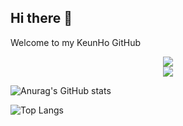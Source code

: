 ## Hi there 👋

Welcome to my KeunHo GitHub

<div align="center">
  <!-- 주석
  아이콘 포멧 = <img src="http://img.shields.io/badge/이름-색상코드?style=flat-square&logo=아이콘이름&logoColor=글자색상"/>
  -->

  <img src="http://img.shields.io/badge/C shap-00599C?style=flat-square&logo=C&logoColor=white"/> 
  <br>
  <img src="https://img.shields.io/badge/opencv-5C3EE8?style=flat-square&logo=opencv&logoColor=black">
</div>



![Anurag's GitHub stats](https://github-readme-stats.vercel.app/api?username=DohanPAPA&show_icons=true&theme=radical)


![Top Langs](https://github-readme-stats.vercel.app/api/top-langs/?username=DohanPAPA&layout=compact)

<!--
**DohanPAPA/DohanPAPA** is a ✨ _special_ ✨ repository because its `README.md` (this file) appears on your GitHub profile.

Here are some ideas to get you started:

- 🔭 I’m currently working on ...
- 🌱 I’m currently learning ...
- 👯 I’m looking to collaborate on ...
- 🤔 I’m looking for help with ...
- 💬 Ask me about ...
- 📫 How to reach me: ...
- 😄 Pronouns: ...
- ⚡ Fun fact: ...
-->
